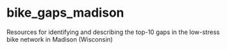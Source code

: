 # bike_gaps_madison
Resources for identifying and describing the top-10 gaps in the low-stress bike network in Madison (Wisconsin)
